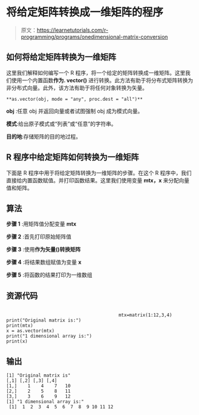 # 将给定矩阵转换成一维矩阵的程序

> 原文：<https://learnetutorials.com/r-programming/programs/onedimensional-matrix-conversion>

## 如何将给定矩阵转换为一维矩阵

这里我们解释如何编写一个 R 程序，将一个给定的矩阵转换成一维矩阵。这里我们使用一个内置函数**作为. vector()** 进行转换。此方法有助于将分布式矩阵转换为非分布式向量。此外，该方法有助于将任何对象转换为矢量。

```
**as.vector(obj, mode = "any", proc.dest = "all")** 

```

**obj** :任意 obj 并返回向量或者试图强制 obj 成为模式向量。

**模式**:给出原子模式或“列表”或“任意”的字符串。

**目的地**:存储矩阵的目的地过程。

## R 程序中给定矩阵如何转换为一维矩阵

下面是 R 程序中用于将给定矩阵转换为一维矩阵的步骤。在这个 R 程序中，我们直接给内置函数赋值。并打印函数结果。这里我们使用变量 **mtx，x** 来分配向量值和矩阵。

## 算法

**步骤 1** :用矩阵值分配变量 **mtx**

**步骤 2** :首先打印原始矩阵值

**步骤 3** :使用**作为矢量()转换矩阵**

**步骤 4** :将结果数组赋值为变量 **x**

**步骤 5** :将函数的结果打印为一维数组

## 资源代码

```

                                          mtx=matrix(1:12,3,4)
print("Original matrix is:")
print(mtx)
x = as.vector(mtx)
print("1 dimensional array is:")
print(x) 

```

## 输出

```
[1] "Original matrix is"
[,1] [,2] [,3] [,4]
[1,]    1    4    7   10
[2,]    2    5    8   11
[3,]    3    6    9   12
[1] "1 dimensional array is:"
 [1]  1  2  3  4  5  6  7  8  9 10 11 12 
```